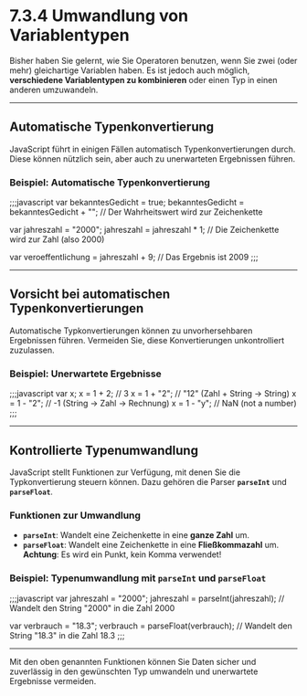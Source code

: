 # 7.3.4 Umwandlung von Variablentypen

Bisher haben Sie gelernt, wie Sie Operatoren benutzen, wenn Sie zwei (oder mehr) gleichartige Variablen haben. Es ist jedoch auch möglich, **verschiedene Variablentypen zu kombinieren** oder einen Typ in einen anderen umzuwandeln.

---

## Automatische Typenkonvertierung

JavaScript führt in einigen Fällen automatisch Typenkonvertierungen durch. Diese können nützlich sein, aber auch zu unerwarteten Ergebnissen führen.

### Beispiel: Automatische Typenkonvertierung

;;;javascript
var bekanntesGedicht = true;
bekanntesGedicht = bekanntesGedicht + ""; 
// Der Wahrheitswert wird zur Zeichenkette

var jahreszahl = "2000";
jahreszahl = jahreszahl * 1; 
// Die Zeichenkette wird zur Zahl (also 2000)

var veroeffentlichung = jahreszahl + 9; 
// Das Ergebnis ist 2009
;;;

---

## Vorsicht bei automatischen Typenkonvertierungen

Automatische Typkonvertierungen können zu unvorhersehbaren Ergebnissen führen. Vermeiden Sie, diese Konvertierungen unkontrolliert zuzulassen.

### Beispiel: Unerwartete Ergebnisse

;;;javascript
var x;
x = 1 + 2;       // 3
x = 1 + "2";     // "12" (Zahl + String → String)
x = 1 - "2";     // -1 (String → Zahl → Rechnung)
x = 1 - "y";     // NaN (not a number)
;;;

---

## Kontrollierte Typenumwandlung

JavaScript stellt Funktionen zur Verfügung, mit denen Sie die Typkonvertierung steuern können. Dazu gehören die Parser **`parseInt`** und **`parseFloat`**.

### Funktionen zur Umwandlung

- **`parseInt`**: Wandelt eine Zeichenkette in eine **ganze Zahl** um.
- **`parseFloat`**: Wandelt eine Zeichenkette in eine **Fließkommazahl** um. **Achtung**: Es wird ein Punkt, kein Komma verwendet!

### Beispiel: Typenumwandlung mit `parseInt` und `parseFloat`

;;;javascript
var jahreszahl = "2000";
jahreszahl = parseInt(jahreszahl); 
// Wandelt den String "2000" in die Zahl 2000

var verbrauch = "18.3";
verbrauch = parseFloat(verbrauch); 
// Wandelt den String "18.3" in die Zahl 18.3
;;;

---

Mit den oben genannten Funktionen können Sie Daten sicher und zuverlässig in den gewünschten Typ umwandeln und unerwartete Ergebnisse vermeiden.
